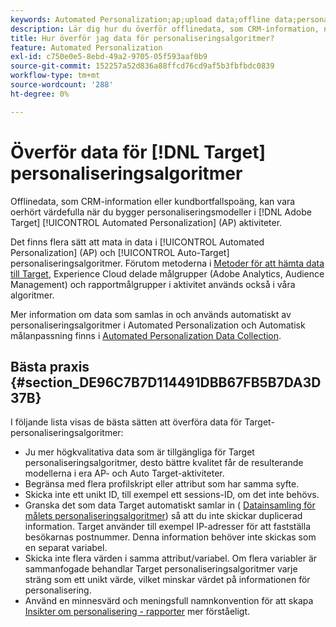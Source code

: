 ```yaml
---
keywords: Automated Personalization;ap;upload data;offline data;personaliseringsalgoritm;auto target;auto target;best practices
description: Lär dig hur du överför offlinedata, som CRM-information, när du skapar personaliseringsmodeller i Adobe [!DNL Target] Automated Personalization-aktiviteter.
title: Hur överför jag data för personaliseringsalgoritmer?
feature: Automated Personalization
exl-id: c750e0e5-8ebd-49a2-9705-05f593aaf0b9
source-git-commit: 152257a52d836a88ffcd76cd9af5b3fbfbdc0839
workflow-type: tm+mt
source-wordcount: '288'
ht-degree: 0%

---
```


# Överför data för [!DNL Target] personaliseringsalgoritmer

Offlinedata, som CRM-information eller kundbortfallspoäng, kan vara oerhört värdefulla när du bygger personaliseringsmodeller i [!DNL Adobe Target] [!UICONTROL Automated Personalization] (AP) aktiviteter.

Det finns flera sätt att mata in data i [!UICONTROL Automated Personalization] (AP) och [!UICONTROL Auto-Target] personaliseringsalgoritmer. Förutom metoderna i [Metoder för att hämta data till Target](/help/main/c-implementing-target/c-considerations-before-you-implement-target/c-methods-to-get-data-into-target/methods-to-get-data-into-target.md#concept_0069C0EFB56C4700BB33F2F35C2B9B17), Experience Cloud delade målgrupper (Adobe Analytics, Audience Management) och rapportmålgrupper i aktivitet används också i våra algoritmer.

Mer information om data som samlas in och används automatiskt av personaliseringsalgoritmer i Automated Personalization och Automatisk målanpassning finns i [Automated Personalization Data Collection](/help/main/c-activities/t-automated-personalization/ap-data.md).

## Bästa praxis {#section_DE96C7B7D114491DBB67FB5B7DA3D37B}

I följande lista visas de bästa sätten att överföra data för Target-personaliseringsalgoritmer:

* Ju mer högkvalitativa data som är tillgängliga för Target personaliseringsalgoritmer, desto bättre kvalitet får de resulterande modellerna i era AP- och Auto Target-aktiviteter.
* Begränsa med flera profilskript eller attribut som har samma syfte.
* Skicka inte ett unikt ID, till exempel ett sessions-ID, om det inte behövs.
* Granska det som data Target automatiskt samlar in ( [Datainsamling för målets personaliseringsalgoritmer](/help/main/c-activities/t-automated-personalization/ap-data.md)) så att du inte skickar duplicerad information. Target använder till exempel IP-adresser för att fastställa besökarnas postnummer. Denna information behöver inte skickas som en separat variabel.
* Skicka inte flera värden i samma attribut/variabel. Om flera variabler är sammanfogade behandlar Target personaliseringsalgoritmer varje sträng som ett unikt värde, vilket minskar värdet på informationen för personalisering.
* Använd en minnesvärd och meningsfull namnkonvention för att skapa [Insikter om personalisering - rapporter](/help/main/c-reports/c-personalization-insights-reports/personalization-insights-reports.md#concept_A897070E1EDC403EB84CFB7A6ECAD767) mer förståeligt.
